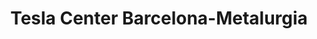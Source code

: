 ---
title: "Tesla Center Barcelona-Metalurgia"
url: /barcelona/tesla-center-barcelona-metalurgia/
shop: Autohaus
---